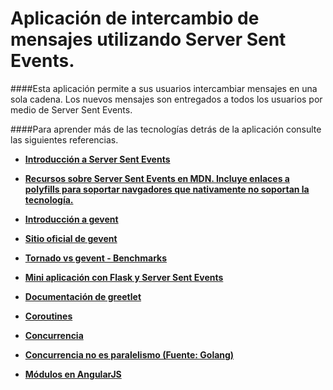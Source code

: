 # Aplicación de intercambio de mensajes utilizando Server Sent Events.

####Esta aplicación permite a sus usuarios intercambiar mensajes en una sola cadena. Los nuevos mensajes son entregados a todos los usuarios por medio de Server Sent Events.

####Para aprender más de las tecnologías detrás de la aplicación consulte las siguientes referencias.


* **[Introducción a Server Sent Events](http://www.html5rocks.com/en/tutorials/eventsource/basics/)**

* **[Recursos sobre Server Sent Events en MDN. Incluye enlaces a polyfills para soportar navgadores que nativamente no soportan la tecnología.](https://developer.mozilla.org/en-US/docs/Server-sent_events)**

* **[Introducción a gevent](http://sdiehl.github.io/gevent-tutorial/)**

* **[Sitio oficial de gevent](http://www.gevent.org/)**

* **[Tornado vs gevent - Benchmarks](http://blog.kgriffs.com/2012/12/12/gevent-vs-tornado-benchmarks.html)**

* **[Mini aplicación con Flask y Server Sent Events](http://flask.pocoo.org/snippets/116/)**

* **[Documentación de greetlet](http://greenlet.readthedocs.org/en/latest/)**

* **[Coroutines](http://c2.com/cgi/wiki?CoRoutine)**

* **[Concurrencia](http://en.wikipedia.org/wiki/Concurrency_(computer_science))**

* **[Concurrencia no es paralelismo (Fuente: Golang)](http://blog.golang.org/concurrency-is-not-parallelism)**

* **[Módulos en AngularJS](https://docs.angularjs.org/api/ng/function/angular.module)**